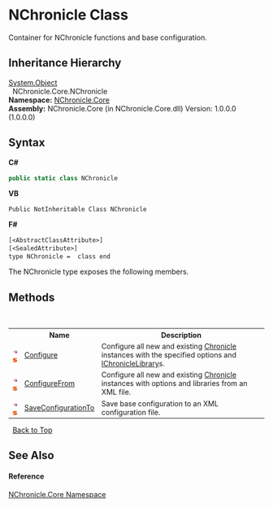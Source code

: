 # NChronicle Class
 

Container for NChronicle functions and base configuration.


## Inheritance Hierarchy
<a href="http://msdn2.microsoft.com/en-us/library/e5kfa45b" target="_blank">System.Object</a><br />&nbsp;&nbsp;NChronicle.Core.NChronicle<br />
**Namespace:**&nbsp;<a href="N_NChronicle_Core.md">NChronicle.Core</a><br />**Assembly:**&nbsp;NChronicle.Core (in NChronicle.Core.dll) Version: 1.0.0.0 (1.0.0.0)

## Syntax

**C#**<br />
``` C#
public static class NChronicle
```

**VB**<br />
``` VB
Public NotInheritable Class NChronicle
```

**F#**<br />
``` F#
[<AbstractClassAttribute>]
[<SealedAttribute>]
type NChronicle =  class end
```

The NChronicle type exposes the following members.


## Methods
&nbsp;<table><tr><th></th><th>Name</th><th>Description</th></tr><tr><td>![Public method](media/pubmethod.gif "Public method")![Static member](media/static.gif "Static member")</td><td><a href="M_NChronicle_Core_NChronicle_Configure.md">Configure</a></td><td>
Configure all new and existing <a href="T_NChronicle_Core_Model_Chronicle.md">Chronicle</a> instances with the specified options and <a href="T_NChronicle_Core_Interfaces_IChronicleLibrary.md">IChronicleLibrary</a>s.</td></tr><tr><td>![Public method](media/pubmethod.gif "Public method")![Static member](media/static.gif "Static member")</td><td><a href="M_NChronicle_Core_NChronicle_ConfigureFrom.md">ConfigureFrom</a></td><td>
Configure all new and existing <a href="T_NChronicle_Core_Model_Chronicle.md">Chronicle</a> instances with options and libraries from an XML file.</td></tr><tr><td>![Public method](media/pubmethod.gif "Public method")![Static member](media/static.gif "Static member")</td><td><a href="M_NChronicle_Core_NChronicle_SaveConfigurationTo.md">SaveConfigurationTo</a></td><td>
Save base configuration to an XML configuration file.</td></tr></table>&nbsp;
<a href="#nchronicle-class">Back to Top</a>

## See Also


#### Reference
<a href="N_NChronicle_Core.md">NChronicle.Core Namespace</a><br />
